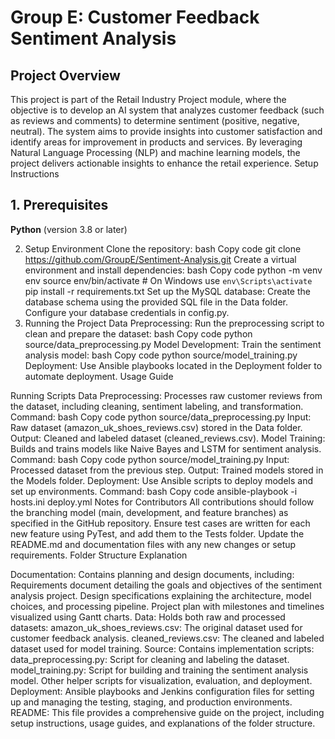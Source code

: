# Group E: Customer Feedback Sentiment Analysis

## Project Overview

This project is part of the Retail Industry Project module, where the objective is to develop an AI system that analyzes customer feedback (such as reviews and comments) to determine sentiment (positive, negative, neutral). The system aims to provide insights into customer satisfaction and identify areas for improvement in products and services. By leveraging Natural Language Processing (NLP) and machine learning models, the project delivers actionable insights to enhance the retail experience.
Setup Instructions

## 1. Prerequisites
**Python** (version 3.8 or later)

2. Setup Environment
Clone the repository:
bash
Copy code
git clone https://github.com/GroupE/Sentiment-Analysis.git
Create a virtual environment and install dependencies:
bash
Copy code
python -m venv env
source env/bin/activate  # On Windows use `env\Scripts\activate`
pip install -r requirements.txt
Set up the MySQL database:
Create the database schema using the provided SQL file in the Data folder.
Configure your database credentials in config.py.
3. Running the Project
Data Preprocessing: Run the preprocessing script to clean and prepare the dataset:
bash
Copy code
python source/data_preprocessing.py
Model Development: Train the sentiment analysis model:
bash
Copy code
python source/model_training.py
Deployment: Use Ansible playbooks located in the Deployment folder to automate deployment.
Usage Guide

Running Scripts
Data Preprocessing: Processes raw customer reviews from the dataset, including cleaning, sentiment labeling, and transformation.
Command:
bash
Copy code
python source/data_preprocessing.py
Input: Raw dataset (amazon_uk_shoes_reviews.csv) stored in the Data folder.
Output: Cleaned and labeled dataset (cleaned_reviews.csv).
Model Training: Builds and trains models like Naive Bayes and LSTM for sentiment analysis.
Command:
bash
Copy code
python source/model_training.py
Input: Processed dataset from the previous step.
Output: Trained models stored in the Models folder.
Deployment: Use Ansible scripts to deploy models and set up environments.
Command:
bash
Copy code
ansible-playbook -i hosts.ini deploy.yml
Notes for Contributors
All contributions should follow the branching model (main, development, and feature branches) as specified in the GitHub repository.
Ensure test cases are written for each new feature using PyTest, and add them to the Tests folder.
Update the README.md and documentation files with any new changes or setup requirements.
Folder Structure Explanation

Documentation:
Contains planning and design documents, including:
Requirements document detailing the goals and objectives of the sentiment analysis project.
Design specifications explaining the architecture, model choices, and processing pipeline.
Project plan with milestones and timelines visualized using Gantt charts.
Data:
Holds both raw and processed datasets:
amazon_uk_shoes_reviews.csv: The original dataset used for customer feedback analysis.
cleaned_reviews.csv: The cleaned and labeled dataset used for model training.
Source:
Contains implementation scripts:
data_preprocessing.py: Script for cleaning and labeling the dataset.
model_training.py: Script for building and training the sentiment analysis model.
Other helper scripts for visualization, evaluation, and deployment.
Deployment:
Ansible playbooks and Jenkins configuration files for setting up and managing the testing, staging, and production environments.
README:
This file provides a comprehensive guide on the project, including setup instructions, usage guides, and explanations of the folder structure.
